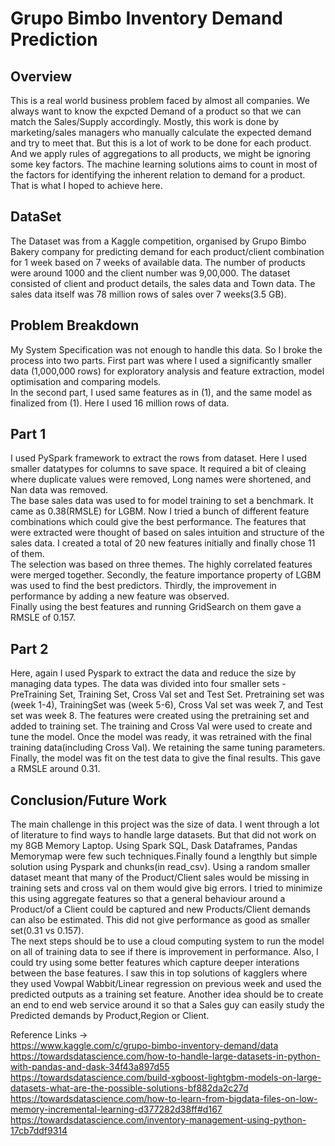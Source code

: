 # Grupo Bimbo Inventory Demand Prediction

## Overview
This is a real world business problem faced by almost all companies. We always want to know the expcted Demand of a product so that we can match the Sales/Supply accordingly. Mostly, this work is done by marketing/sales managers who manually calculate the expected demand and try to meet that. But this is a lot of work to be done for each product. And we apply rules of aggregations to all products, we might be ignoring some key factors. The machine learning solutions aims to count in most of the factors for identifying the inherent relation to demand for a product. That is what I hoped to achieve here.

## DataSet
The Dataset was from a Kaggle competition, organised by Grupo Bimbo Bakery company for predicting demand for each product/client combination for 1 week based on 7 weeks of available data. The number of products were around 1000 and the client number was 9,00,000. The dataset consisted of client and product details, the sales data and Town data. The sales data itself was 78 million rows of sales over 7 weeks(3.5 GB).

## Problem Breakdown
My System Specification was not enough to handle this data. So I broke the process into two parts. First part was where I used a significantly smaller data (1,000,000 rows) for exploratory analysis and feature extraction, model optimisation and comparing models.     
In the second part, I used same features as in (1), and the same model as finalized from (1). Here I used 16 million rows of data. 

## Part 1
I used PySpark framework to extract the rows from dataset. Here I used smaller datatypes for columns to save space. It required a bit of cleaing where duplicate values were removed, Long names were shortened, and Nan data was removed.        
The base sales data was used to for model training to set a benchmark. It came as 0.38(RMSLE) for LGBM. 
Now I tried a bunch of different feature combinations which could give the best performance. The features that were extracted were thought of based on sales intuition and structure of the sales data. I created a total of 20 new features initially and finally chose 11 of them.     
The selection was based on three themes. The highly correlated features were merged together. Secondly, the feature importance property of LGBM was used to find the best predictors. Thirdly, the improvement in performance by adding a new feature was observed.     
Finally using the best features and running GridSearch on them gave a RMSLE of 0.157.     

## Part 2
Here, again I used Pyspark to extract the data and reduce the size by managing data types. The data was divided into four smaller sets - PreTraining Set, Training Set, Cross Val set and Test Set. Pretraining set was (week 1-4), TrainingSet was (week 5-6), Cross Val set was week 7, and Test set was week 8. The features were created using the pretraining set and added to training set. The training and Cross Val were used to create and tune the model. Once the model was ready, it was retrained with the final training data(including Cross Val). We retaining the same tuning parameters.     
Finally, the model was fit on the test data to give the final results. This gave a RMSLE around 0.31.

## Conclusion/Future Work
The main challenge in this project was the size of data. I went through a lot of literature to find ways to handle large datasets. But that did not work on my 8GB Memory Laptop. Using Spark SQL, Dask Dataframes, Pandas Memorymap were few such techniques.Finally found a lengthly but simple solution using Pyspark and chunks(in read_csv). Using a random smaller dataset meant that many of the Product/Client sales would be missing in training sets and cross val on them would give big errors. I tried to minimize this using aggregate features so that a general behaviour around a Product/of a Client could be captured and new Products/Client demands can also be estimated. This did not give performance as good as smaller set(0.31 vs 0.157).     
The next steps should be to use a cloud computing system to run the model on all of training data to see if there is improvement in performance. Also, I could try using some better features which capture deeper interations between the base features. I saw this in top solutions of kagglers where they used Vowpal Wabbit/Linear regression on previous week and used the predicted outputs as a training set feature. Another idea should be to create an end to end web service around it so that a Sales guy can easily study the Predicted demands by Product,Region or Client. 

Reference Links ->    
https://www.kaggle.com/c/grupo-bimbo-inventory-demand/data   
https://towardsdatascience.com/how-to-handle-large-datasets-in-python-with-pandas-and-dask-34f43a897d55   
https://towardsdatascience.com/build-xgboost-lightgbm-models-on-large-datasets-what-are-the-possible-solutions-bf882da2c27d  
https://towardsdatascience.com/how-to-learn-from-bigdata-files-on-low-memory-incremental-learning-d377282d38ff#d167    
https://towardsdatascience.com/inventory-management-using-python-17cb7ddf9314


